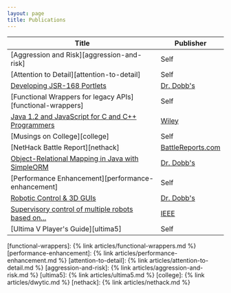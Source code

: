 ```yaml
---
layout: page
title: Publications
---
```


| Title                                                            | Publisher                   |
| ---------------------------------------------------------------- | --------------------------- |
| [Aggression and Risk][aggression-and-risk]                       | Self                        |
| [Attention to Detail][attention-to-detail]                       | Self                        |
| [Developing JSR-168 Portlets][jsr168]                            | [Dr. Dobb's][pub-drdobbs]   |
| [Functional Wrappers for legacy APIs][functional-wrappers]       | Self                        |
| [Java 1.2 and JavaScript for C and C++ Programmers][javabook]    | [Wiley][pub-wiley]          |
| [Musings on College][college]                                    | Self                        |
| [NetHack Battle Report][nethack]                                 | [BattleReports.com][pub-br] |
| [Object-Relational Mapping in Java with SimpleORM][simpleorm]    | [Dr. Dobb's][pub-drdobbs]   |
| [Performance Enhancement][performance-enhancement]               | Self                        |
| [Robotic Control & 3D GUIs][robotic-control]                     | [Dr. Dobb's][pub-drdobbs]   |
| [Supervisory control of multiple robots based on...][robots-rts] | [IEEE][pub-ieeesmc]         |
| [Ultima V Player's Guide][ultima5]                               | Self                        |

[robotic-control]: http://www.drdobbs.com/tools/robotic-control-3d-guis/184405243
[robots-rts]: https://web.stanford.edu/group/arl/cgi-bin/drupal/sites/default/files/public/publications/JonesS%202001.pdf
[simpleorm]: http://www.drdobbs.com/database/object-relational-mapping-in-java-with-s/184406344
[jsr168]: http://www.drdobbs.com/jvm/developing-jsr-168-portlets/184406282
[javabook]: https://www.amazon.com/Java-JavaScript-Programmers-Michael-Daconta/dp/0471183598
[pub-drdobbs]: http://www.drdobbs.com/
[pub-wiley]: https://www.wiley.com
[pub-ieeesmc]: http://www.ieeesmc.org/conferences/calendar/smc-society-conferences
[pub-br]: http://battlereports.com

[functional-wrappers]: {% link articles/functional-wrappers.md %}
[performance-enhancement]: {% link articles/performance-enhancement.md %}
[attention-to-detail]: {% link articles/attention-to-detail.md %}
[aggression-and-risk]: {% link articles/aggression-and-risk.md %}
[ultima5]: {% link articles/ultima5.md %}
[college]: {% link articles/dwytic.md %}
[nethack]: {% link articles/nethack.md %}
